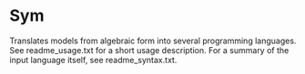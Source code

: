 # Sym

Translates models from algebraic form into several programming languages.
See readme_usage.txt for a short usage description. For a summary of the 
input language itself, see readme_syntax.txt.

